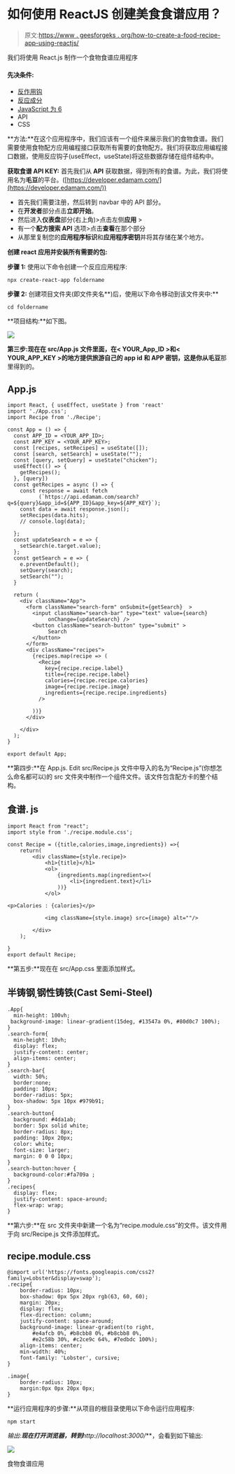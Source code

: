 # 如何使用 ReactJS 创建美食食谱应用？

> 原文:[https://www . geesforgeks . org/how-to-create-a-food-recipe-app-using-reactjs/](https://www.geeksforgeeks.org/how-to-create-a-food-recipe-app-using-reactjs/)

我们将使用 React.js 制作一个食物食谱应用程序

#### 先决条件:

*   [反作用钩](https://www.geeksforgeeks.org/introduction-to-react-hooks/)
*   [反应成分](https://www.geeksforgeeks.org/reactjs-functional-components/)
*   [JavaScript 为 6](https://www.geeksforgeeks.org/introduction-to-es6/)
*   API
*   CSS

**方法:**在这个应用程序中，我们应该有一个组件来展示我们的食物食谱。我们需要使用食物配方应用编程接口获取所有需要的食物配方。我们将获取应用编程接口数据，使用反应钩子(useEffect，useState)将这些数据存储在组件结构中。

**获取食谱 API KEY:** 首先我们从 **API** 获取数据，得到所有的食谱。为此，我们将使用名为**毛豆**的平台。([https://developer.edamam.com/](https://developer.edamam.com/))

*   首先我们需要注册，然后转到 navbar 中的 API 部分。
*   在**开发者**部分点击**立即开始**。
*   然后进入**仪表盘**部分(右上角)>点击左侧**应用** >
*   有一个**配方搜索 API** 选项>点击**查看**在那个部分
*   从那里复制您的**应用程序标识**和**应用程序密钥**并将其存储在某个地方。

**创建 react 应用并安装所有需要的包:**

**步骤 1:** 使用以下命令创建一个反应应用程序:

```
npx create-react-app foldername
```

**步骤 2:** 创建项目文件夹(即文件夹名**)后，使用以下命令移动到该文件夹中:**

```
cd foldername
```

**项目结构:**如下图。

![](img/f9cb85eee75a207947df4a4552982fef.png)

**第三步:**现在在 src/App.js 文件**里面，**在< YOUR_App_ID >和< YOUR_APP_KEY >的地方提供旅游自己的 app id 和 APP 密钥，这是你从**毛豆**那里得到的。

## App.js

```
import React, { useEffect, useState } from 'react'
import './App.css';
import Recipe from './Recipe';

const App = () => {
  const APP_ID = <YOUR_APP_ID>;
  const APP_KEY = <YOUR_APP_KEY>;
  const [recipes, setRecipes] = useState([]);
  const [search, setSearch] = useState("");
  const [query, setQuery] = useState("chicken");
  useEffect(() => {
    getRecipes();
  }, [query])
  const getRecipes = async () => {
    const response = await fetch
          (`https://api.edamam.com/search?q=${query}&app_id=${APP_ID}&app_key=${APP_KEY}`);
    const data = await response.json();
    setRecipes(data.hits);
    // console.log(data);

  };
  const updateSearch = e => {
    setSearch(e.target.value);
  };
  const getSearch = e => {
    e.preventDefault();
    setQuery(search);
    setSearch("");
  }

  return (
    <div className="App">
      <form className="search-form" onSubmit={getSearch}  >
        <input className="search-bar" type="text" value={search}
             onChange={updateSearch} />
        <button className="search-button" type="submit" >
             Search
        </button>
      </form>
      <div className="recipes">
        {recipes.map(recipe => (
          <Recipe
            key={recipe.recipe.label}
            title={recipe.recipe.label}
            calories={recipe.recipe.calories}
            image={recipe.recipe.image}
            ingredients={recipe.recipe.ingredients}
          />

        ))}
      </div>

    </div>
  );
}

export default App;
```

**第四步:**在 App.js. Edit src/Recipe.js 文件中导入的名为“Recipe.js”(你想怎么命名都可以)的 src 文件夹中制作一个组件文件。该文件包含配方卡的整个结构。

## 食谱. js

```
import React from "react";
import style from './recipe.module.css';

const Recipe = ({title,calories,image,ingredients}) =>{
    return(
        <div className={style.recipe}>
            <h1>{title}</h1>
            <ol>
                {ingredients.map(ingredient=>(
                    <li>{ingredient.text}</li>
                ))}
            </ol>

<p>Calories : {calories}</p>

            <img className={style.image} src={image} alt=""/>

        </div>
    );

}
export default Recipe;
```

**第五步:**现在在 src/App.css 里面添加样式。

## 半铸钢ˌ钢性铸铁(Cast Semi-Steel)

```
.App{
  min-height: 100vh;
 background-image: linear-gradient(15deg, #13547a 0%, #80d0c7 100%);
}
.search-form{
  min-height: 10vh;
  display: flex;
  justify-content: center;
  align-items: center;
}
.search-bar{
  width: 50%;
  border:none;
  padding: 10px;
  border-radius: 5px;
  box-shadow: 5px 10px #979b91;
}
.search-button{
  background: #4da1ab;
  border: 5px solid white;
  border-radius: 8px;
  padding: 10px 20px;
  color: white;
  font-size: larger;
  margin: 0 0 0 10px;
}
.search-button:hover {
  background-color:#fa709a ;
}
.recipes{
  display: flex;
  justify-content: space-around;
  flex-wrap: wrap;
}
```

**第六步:**在 src 文件夹中新建一个名为“recipe.module.css”的文件。该文件用于向 src/Recipe.js 文件添加样式。

## recipe.module.css

```
@import url('https://fonts.googleapis.com/css2?family=Lobster&display=swap');
.recipe{
    border-radius: 10px;
    box-shadow: 0px 5px 20px rgb(63, 60, 60);
    margin: 20px;
    display: flex;
    flex-direction: column;
    justify-content: space-around;
    background-image: linear-gradient(to right, 
        #e4afcb 0%, #b8cbb8 0%, #b8cbb8 0%, 
        #e2c58b 30%, #c2ce9c 64%, #7edbdc 100%);
    align-items: center;
    min-width: 40%;
    font-family: 'Lobster', cursive;   
}

.image{
    border-radius: 10px;
    margin:0px 0px 20px 0px;
}
```

**运行应用程序的步骤:**从项目的根目录使用以下命令运行应用程序:

```
npm start
```

**输出:**现在打开浏览器，转到***http://localhost:3000/***，会看到如下输出:

![](img/069568c8682746a1dbcce636393917f1.png)

食物食谱应用